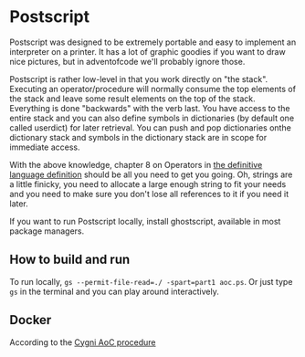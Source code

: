 # Postscript
Postscript was designed to be extremely portable and easy to implement an interpreter on a printer.
It has a lot of graphic goodies if you want to draw nice pictures, but in adventofcode we'll probably ignore those.

Postscript is rather low-level in that you work directly on "the stack". Executing an operator/procedure will normally
consume the top elements of the stack and leave some result elements on the top of the stack. Everything is done "backwards" with the verb last. You have access to the entire stack and you can also define symbols in dictionaries (by default one called userdict) for later retrieval. You can push and pop dictionaries onthe dictionary stack and symbols in the dictionary stack are in scope for immediate access.

With the above knowledge, chapter 8 on Operators in [the definitive language definition](https://www.adobe.com/content/dam/acom/en/devnet/actionscript/articles/PLRM.pdf) should be all you need to get you going. Oh, strings are a little finicky, you need to allocate a large enough string to fit your needs and you need to make sure you don't lose all references to it if you need it later.

If you want to run Postscript locally, install ghostscript, available in most package managers.

## How to build and run
To run locally, `gs --permit-file-read=./ -spart=part1 aoc.ps`. Or just type `gs` in the terminal and you can play around interactively.

## Docker
According to the [Cygni AoC procedure](https://github.com/cygni/aoc_example)
